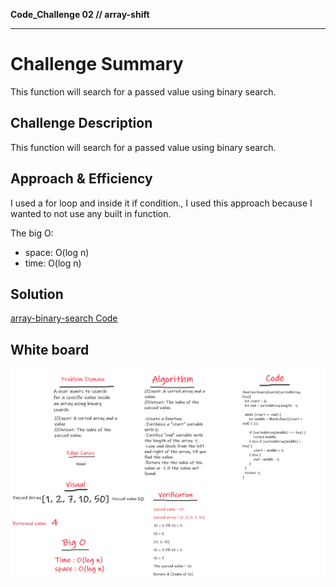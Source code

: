 **Code_Challenge 02 // array-shift**

----------------------

# Challenge Summary
<!-- Short summary or background information -->
This function will search for a passed value using binary search.


## Challenge Description
<!-- Description of the challenge -->
This function will search for a passed value using binary search.

## Approach & Efficiency
<!-- What approach did you take? Why? What is the Big O space/time for this approach? -->
I used a for loop and inside it if condition., I used this approach because I wanted to not use any built in function. 

The big O:
- space: O(log n)
- time: O(log n)


## Solution
<!-- Embedded whiteboard image -->

[array-binary-search Code](./app.js)

## White board

![array-shift](../../../assets/binarySearch.png)